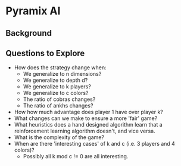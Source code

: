 # Pyramix AI

## Background


## Questions to Explore
* How does the strategy change when:
  * We generalize to n dimensions?
  * We generalize to depth d?
  * We generalize to k players?
  * We generalize to c colors?
  * The ratio of cobras changes?
  * The ratio of ankhs changes?
* How how much advantage does player 1 have over player k?
* What changes can we make to ensure a more 'fair' game?
* What heuristics does a hand designed algorithm learn that a reinforcement learning algorithm doesn't, and vice versa.
* What is the complexity of the game?
* When are there 'interesting cases' of k and c (i.e. 3 players and 4 colors)?
  * Possibly all k mod c != 0 are all interesting.
